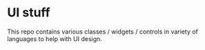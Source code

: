 # UI stuff

This repo contains various classes / widgets / controls in variety of languages to help with UI design.
